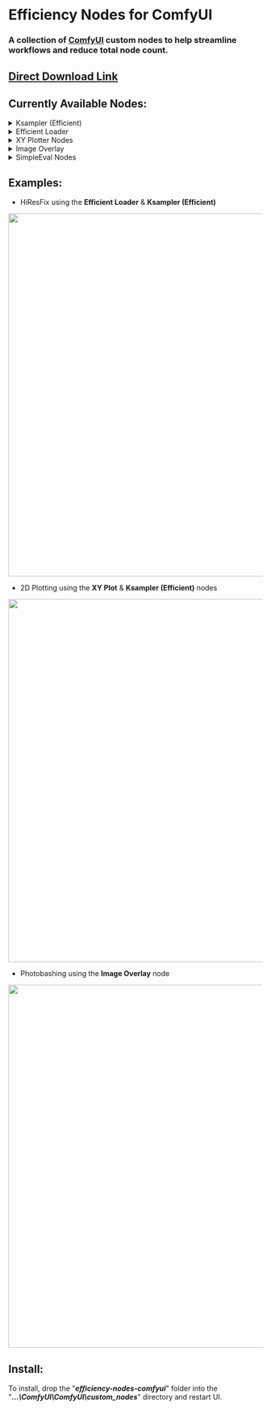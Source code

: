 Efficiency Nodes for ComfyUI
=======
### A collection of <a href="https://github.com/comfyanonymous/ComfyUI" >ComfyUI</a> custom nodes to help streamline workflows and reduce total node count.
## [Direct Download Link](https://github.com/LucianoCirino/efficiency-nodes-comfyui/releases/download/v1.62/efficiency-nodes-comfyui.zip)

## **Currently Available Nodes:**
<details><summary>Ksampler (Efficient)</summary><ul>
• A modded KSampler with the ability to preview/output images and run scripts.<br>
</ul></details>

<details><summary>Efficient Loader</summary><ul>
• A combination of common initialization nodes.
</ul></details>

<details><summary>XY Plotter Nodes</summary><ul>
• A collection of nodes that allows users to specify parameters for the KSampler (Efficient) to plot on a grid.
</ul></details>

<details><summary>Image Overlay</summary><ul>
• Node that allows for flexible image overlaying.
</ul></details>

<details><summary>SimpleEval Nodes</summary><ul>
•  A collection of nodes that allows users to write simple Python expressions for a variety of data types using the "<a href="https://github.com/danthedeckie/simpleeval" >simpleeval</a>" library.
  
</ul></details>

## **Examples:**
  
- HiResFix using the **Efficient Loader** & **Ksampler (Efficient)**

<img src="https://github.com/LucianoCirino/efficiency-nodes-comfyui/blob/main/workflows/HiRes Fix (overview).png" width="720">

- 2D Plotting using the **XY Plot** & **Ksampler (Efficient)** nodes 

<img src="https://github.com/LucianoCirino/efficiency-nodes-comfyui/blob/main/workflows/XYplot/X-Seeds Y-Checkpoints (overview).png" width="720">

- Photobashing using the **Image Overlay** node

<img src="https://github.com/LucianoCirino/efficiency-nodes-comfyui/blob/main/workflows/Image Overlay (overview).png" width="720">

## **Install:**
To install, drop the "_**efficiency-nodes-comfyui**_" folder into the "_**...\ComfyUI\ComfyUI\custom_nodes**_" directory and restart UI.
